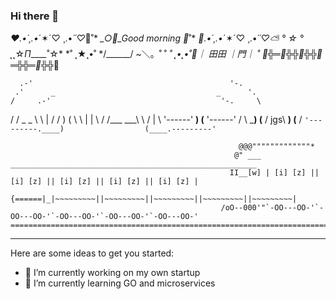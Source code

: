 ### Hi there 👋

*♥.•´¸.•*´✶´♡ ¸.•*´´♡*💚˚*
*_○💙_Good morning 💙*˚*
*💚.•´¸.•*´✶´♡ ¸.•*´´♡⛅*
*° ☆ ° ˛*˛☆_Π____*_*˚☆*
*˚ ˛★˛•˚ */______/ ~＼。˚ ˚
*˚ ˛•˛•˚🌈｜ 田田 ｜門｜ ˚*
*🌴╬═🌴╬╬🌴╬╬🌴═╬╬═🌴*╬╬🌴

      .-'                                            '-.
     .'      _                                    _      '.
    /     .-'                                      '-.     \
   /     /         _                        _         \     \ 
  |     /         / )                      ( \         \     |
  |     \        / /___                  ___\ \        /     |
   \     '------'  ____)                (____  '------'     /
    \              _____)              (____               /
  jgs\             ____)                (____             /
      `'---------.____)                  (____.---------'`

                                                       @@@"""""""""""""*
                                                      @" ___ _______________________________________________________
                                                     II__[w] | [i] [z] || [i] [z] || [i] [z] || [i] [z] || [i] [z] |
                                                    {======|_|~~~~~~~~~||~~~~~~~~~||~~~~~~~~~||~~~~~~~~~||~~~~~~~~~|
                                                   /oO--000'"`-OO---OO-'`-OO---OO-'`-OO---OO-'`-OO---OO-'`-OO---OO-'
    ================================================================================================================
********************************************************************************************************************

Here are some ideas to get you started:

- 🔭 I’m currently working on my own startup
- 🌱 I’m currently learning GO and microservices
